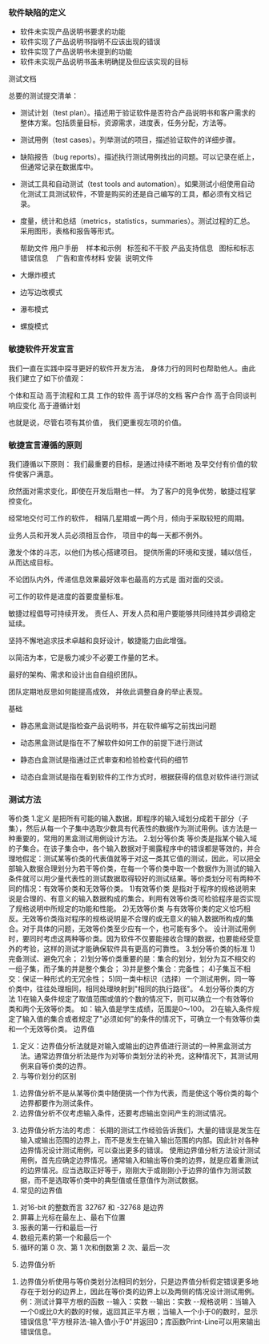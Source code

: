 

### 软件缺陷的定义
* 软件未实现产品说明书要求的功能 
* 软件实现了产品说明书指明不应该出现的错误
* 软件实现了产品说明书未提到的功能
* 软件未实现产品说明书虽未明确提及但应该实现的目标




测试文档

总要的测试提交清单：
    
*  测试计划（test plan）。描述用于验证软件是否符合产品说明书和客户需求的整体方案。包括质量目标，资源需求，进度表，任务分配，方法等。
    
* 测试用例（test cases）。列举测试的项目，描述验证软件的详细步骤。
    
*  缺陷报告（bug reports）。描述执行测试用例找出的问题。可以记录在纸上，但通常记录在数据库中。
    
*  测试工具和自动测试（test tools and automation）。如果测试小组使用自动化测试工具测试软件，不管是购买的还是自己编写的工具，都必须有文档记录。
    
*  度量，统计和总结（metrics，statistics，summaries）。测试过程的汇总。采用图形，表格和报告等形式。
     


    帮助文件    用户手册    样本和示例   标签和不干胶  产品支持信息  
    图标和标志   错误信息    广告和宣传材料 安装  说明文件


   
* 大爆炸模式 
* 边写边改模式
* 瀑布模式
* 螺旋模式
   
   


### 敏捷软件开发宣言


我们一直在实践中探寻更好的软件开发方法，
身体力行的同时也帮助他人。由此我们建立了如下价值观：

个体和互动 高于流程和工具
工作的软件 高于详尽的文档
客户合作 高于合同谈判
响应变化 高于遵循计划

也就是说，尽管右项有其价值，
我们更重视左项的价值。



### 敏捷宣言遵循的原则


我们遵循以下原则：
我们最重要的目标，是通过持续不断地
及早交付有价值的软件使客户满意。

欣然面对需求变化，即使在开发后期也一样。
为了客户的竞争优势，敏捷过程掌控变化。

经常地交付可工作的软件，
相隔几星期或一两个月，倾向于采取较短的周期。

业务人员和开发人员必须相互合作，
项目中的每一天都不例外。

激发个体的斗志，以他们为核心搭建项目。
提供所需的环境和支援，辅以信任，从而达成目标。

不论团队内外，传递信息效果最好效率也最高的方式是
面对面的交谈。

可工作的软件是进度的首要度量标准。

敏捷过程倡导可持续开发。
责任人、开发人员和用户要能够共同维持其步调稳定延续。

坚持不懈地追求技术卓越和良好设计，敏捷能力由此增强。

以简洁为本，它是极力减少不必要工作量的艺术。

最好的架构、需求和设计出自自组织团队。

团队定期地反思如何能提高成效，
并依此调整自身的举止表现。



基础 

* 静态黑盒测试是指检查产品说明书，并在软件编写之前找出问题
    
* 动态黑盒测试是指在不了解软件如何工作的前提下进行测试
    
* 静态白盒测试是指通过正式审查和检验检查代码的细节
    
* 动态白盒测试是指在看到软件的工作方式时，根据获得的信息对软件进行测试




### 测试方法
等价类
1.定义
是把所有可能的输入数据，即程序的输入域划分成若干部分（子集），然后从每一个子集中选取少数具有代表性的数据作为测试用例。该方法是一种重要的，常用的黑盒测试用例设计方法。
2.划分等价类
等价类是指某个输入域的子集合。在该子集合中，各个输入数据对于揭露程序中的错误都是等效的，并合理地假定：测试某等价类的代表值就等于对这一类其它值的测试，因此，可以把全部输入数据合理划分为若干等价类，在每一个等价类中取一个数据作为测试的输入条件就可以用少量代表性的测试数据取得较好的测试结果。等价类划分可有两种不同的情况：有效等价类和无效等价类。
1)有效等价类
是指对于程序的规格说明来说是合理的、有意义的输入数据构成的集合。利用有效等价类可检验程序是否实现了规格说明中所规定的功能和性能。
2)无效等价类
与有效等价类的定义恰巧相反。无效等价类指对程序的规格说明是不合理的或无意义的输入数据所构成的集合。对于具体的问题，无效等价类至少应有一个，也可能有多个。
设计测试用例时，要同时考虑这两种等价类。因为软件不仅要能接收合理的数据，也要能经受意外的考验，这样的测试才能确保软件具有更高的可靠性。
3.划分等价类的标准
1)完备测试、避免冗余；
2)划分等价类重要的是：集合的划分，划分为互不相交的一组子集，而子集的并是整个集合；
3)并是整个集合：完备性；
4)子集互不相交：保证一种形式的无冗余性；
5)同一类中标识（选择）一个测试用例，同一等价类中，往往处理相同，相同处理映射到"相同的执行路径"。
4.划分等价类的方法
1)在输入条件规定了取值范围或值的个数的情况下，则可以确立一个有效等价类和两个无效等价类。
如：输入值是学生成绩，范围是0～100。
2)在输入条件规定了输入值的集合或者规定了"必须如何"的条件的情况下，可确立一个有效等价类和一个无效等价类。
边界值
1. 定义：边界值分析法就是对输入或输出的边界值进行测试的一种黑盒测试方法。通常边界值分析法是作为对等价类划分法的补充，这种情况下，其测试用例来自等价类的边界。
2. 与等价划分的区别
1) 边界值分析不是从某等价类中随便挑一个作为代表，而是使这个等价类的每个边界都要作为测试条件。
2) 边界值分析不仅考虑输入条件，还要考虑输出空间产生的测试情况。
3. 边界值分析方法的考虑：
长期的测试工作经验告诉我们，大量的错误是发生在输入或输出范围的边界上，而不是发生在输入输出范围的内部。因此针对各种边界情况设计测试用例，可以查出更多的错误。
使用边界值分析方法设计测试用例，首先应确定边界情况。通常输入和输出等价类的边界，就是应着重测试的边界情况。应当选取正好等于，刚刚大于或刚刚小于边界的值作为测试数据，而不是选取等价类中的典型值或任意值作为测试数据。
4. 常见的边界值
1) 对16-bit 的整数而言 32767 和 -32768 是边界
2) 屏幕上光标在最左上、最右下位置
3) 报表的第一行和最后一行
4) 数组元素的第一个和最后一个
5) 循环的第 0 次、第 1 次和倒数第 2 次、最后一次
5. 边界值分析
1) 边界值分析使用与等价类划分法相同的划分，只是边界值分析假定错误更多地存在于划分的边界上，因此在等价类的边界上以及两侧的情况设计测试用例。
例：测试计算平方根的函数
--输入：实数
--输出：实数
--规格说明：当输入一个0或比0大的数的时候，返回其正平方根；当输入一个小于0的数时，显示错误信息"平方根非法-输入值小于0"并返回0；库函数Print-Line可以用来输出错误信息。

